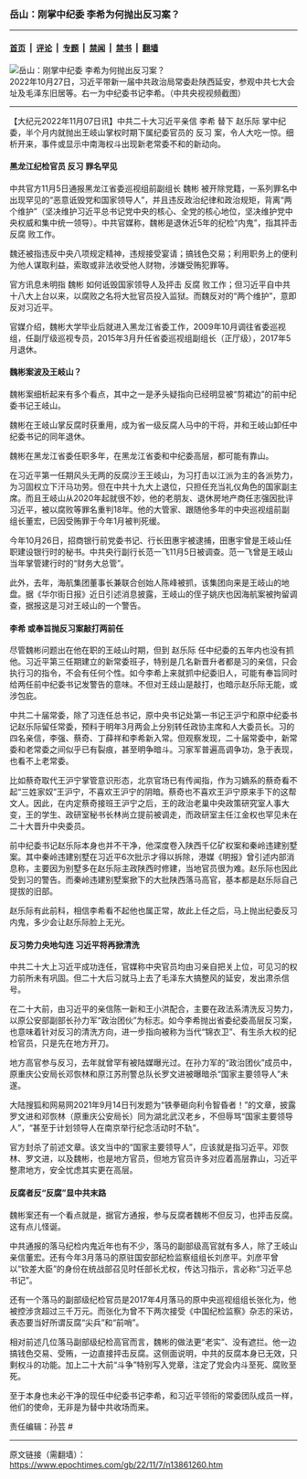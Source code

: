 ### 岳山：刚掌中纪委 李希为何抛出反习案？

---

#### [首页](../../../..?n13861260) &nbsp;|&nbsp; [评论](../../../../../epoch-comment?n13861260) &nbsp;|&nbsp; [专题](../../../../../epoch-special?n13861260) &nbsp;|&nbsp; [禁闻](../../../../../epoch-news?n13861260) &nbsp;|&nbsp; [禁书](../../../../../books?n13861260) &nbsp;|&nbsp; [翻墙](https://github.com/gfw-breaker/nogfw/blob/master/README.md?n13861260)


<div><img alt="岳山：刚掌中纪委 李希为何抛出反习案？" class="attachment-djy_600_400 size-djy_600_400 wp-post-image" src="https://i.epochtimes.com/assets/uploads/2022/10/id13855071-7523c796298b099b05a260f5002bd5a4-600x400.png"/>
<div class="caption">
 2022年10月27日，习近平带新一届中共政治局常委赴陕西延安，参观中共七大会址及毛泽东旧居等。右一为中纪委书记李希。（中共央视视频截图）
</div></div><hr/><div class="post_content" id="artbody" itemprop="articleBody">
 <!-- article content begin -->
 <p>
  【大纪元2022年11月07日讯】中共二十大习近平亲信
  <ok href="https://www.epochtimes.com/gb/tag/%E6%9D%8E%E5%B8%8C.html">
   李希
  </ok>
  替下
  <ok href="https://www.epochtimes.com/gb/tag/%E8%B5%B5%E4%B9%90%E9%99%85.html">
   赵乐际
  </ok>
  掌中纪委，半个月内就抛出王岐山掌权时期下属纪委官员的
  <ok href="https://www.epochtimes.com/gb/tag/%E5%8F%8D%E4%B9%A0.html">
   反习
  </ok>
  案，令人大吃一惊。细析开来，事件或显示中南海权斗出现新老常委不和的新动向。
 </p>
 <h4>
  黑龙江纪检官员
  <ok href="https://www.epochtimes.com/gb/tag/%E5%8F%8D%E4%B9%A0.html">
   反习
  </ok>
  罪名罕见
 </h4>
 <p>
  中共官方11月5日通报黑龙江省委巡视组前副组长
  <ok href="https://www.epochtimes.com/gb/tag/%E9%AD%8F%E5%BD%AC.html">
   魏彬
  </ok>
  被开除党籍，一系列罪名中出现罕见的“恶意诋毁党和国家领导人”，并且违反政治纪律和政治规矩，背离“两个维护”（坚决维护习近平总书记党中央的核心、全党的核心地位，坚决维护党中央权威和集中统一领导）。中共官媒称，魏彬是退休近5年的纪检“内鬼”，指其抨击
  <ok href="https://www.epochtimes.com/gb/tag/%E5%8F%8D%E8%85%90.html">
   反腐
  </ok>
  败工作。
 </p>
 <p>
  魏还被指违反中央八项规定精神，违规接受宴请；搞钱色交易；利用职务上的便利为他人谋取利益，索取或非法收受他人财物，涉嫌受贿犯罪等。
 </p>
 <p>
  官方讯息未明指
  <ok href="https://www.epochtimes.com/gb/tag/%E9%AD%8F%E5%BD%AC.html">
   魏彬
  </ok>
  如何诋毁国家领导人及抨击
  <ok href="https://www.epochtimes.com/gb/tag/%E5%8F%8D%E8%85%90.html">
   反腐
  </ok>
  败工作；但习近平自中共十八大上台以来，以腐败之名将大批官员投入监狱。而魏反对的“两个维护”，意即反对习近平。
 </p>
 <p>
  官媒介绍，魏彬大学毕业后就进入黑龙江省委工作，2009年10月调往省委巡视组，任副厅级巡视专员，2015年3月升任省委巡视组副组长（正厅级），2017年5月退休。
 </p>
 <h4>
  魏彬案波及王岐山？
 </h4>
 <p>
  魏彬案细析起来有多个看点，其中之一是矛头疑指向已经明显被“剪裙边”的前中纪委书记王岐山。
 </p>
 <p>
  魏彬在王岐山掌反腐时获重用，成为省一级反腐人马中的干将，并和王岐山卸任中纪委书记的同年退休。
 </p>
 <p>
  魏彬在黑龙江省委任职多年，在黑龙江省委和中纪委高层，都可能有靠山。
 </p>
 <p>
  在习近平第一任期风头无两的反腐沙王王岐山，为习打击以江派为主的各派势力，为习固权立下汗马功劳。但在中共十九大上退位，只担任充当礼仪角色的国家副主席。而且王岐山从2020年起就很不妙，他的老朋友、退休房地产商任志强因批评习近平，被以腐败等罪名重判18年。他的大管家、跟随他多年的中央巡视组前副组长董宏，已因受贿罪于今年1月被判死缓。
 </p>
 <p>
  今年10月26日，招商银行前党委书记、行长田惠宇被逮捕，田惠宇曾是王岐山任职建设银行时的秘书。中共央行副行长范一飞11月5日被调查。范一飞曾是王岐山当年掌管建行时的“财务大总管”。
 </p>
 <p>
  此外，去年，海航集团董事长兼联合创始人陈峰被抓，该集团向来是王岐山的地盘。据《华尔街日报》近日引述消息披露，王岐山的侄子姚庆也因海航案被拘留调查，据报这是习对王岐山的一个警告。
 </p>
 <h4>
  <ok href="https://www.epochtimes.com/gb/tag/%E6%9D%8E%E5%B8%8C.html">
   李希
  </ok>
  或奉旨抛反习案敲打两前任
 </h4>
 <p>
  尽管魏彬问题出在他在职的王岐山时期，但到
  <ok href="https://www.epochtimes.com/gb/tag/%E8%B5%B5%E4%B9%90%E9%99%85.html">
   赵乐际
  </ok>
  任中纪委的五年内也没有抓他。习近平第三任期建立的新常委班子，特别是几名新晋升者都是习的亲信，只会执行习的指令，不会有任何个性。如今李希上来就抓中纪委旧人，可能有奉旨同时给两任前中纪委书记发警告的意味。不但对王歧山是敲打，也暗示赵乐际无能，或涉包庇。
 </p>
 <p>
  中共二十届常委，除了习连任总书记，原中央书记处第一书记王沪宁和原中纪委书记赵乐际留任常委，预料于明年3月两会上分别转任政协主席和人大委员长。习的四名亲信，李强、蔡奇、丁薛祥和李希新入常。但观察发现，二十届常委中，新常委和老常委之间似乎已有裂痕，甚至明争暗斗。习家军普遍高调争功，急于表现，也看不上老常委。
 </p>
 <p>
  比如蔡奇取代王沪宁掌管意识形态，北京官场已有传闻指，作为习嫡系的蔡奇看不起“三姓家奴”王沪宁，不喜欢王沪宁的阴暗。蔡奇也不喜欢王沪宁原来手下的这帮文人。因此，在内定蔡奇接班王沪宁之后，王的政治老巢中央政策研究室人事大变，王的学生、政研室秘书长林尚立提前被调走，而政研室主任江金权也罕见未在二十大晋升中央委员。
 </p>
 <p>
  前中纪委书记赵乐际本身也并不干净，他深度卷入陕西千亿矿权案和秦岭违建别墅案。其中秦岭违建别墅在习近平6次批示才得以拆除，港媒《明报》曾引述内部消息称，主要因为别墅多在赵乐际主政陕西时修建，当地官员很为难。赵乐际也因此受到习的警告。而秦岭违建别墅案掀下的大批陕西落马高官，基本都是赵乐际自己提拔的旧部。
 </p>
 <p>
  赵乐际有此前科，相信李希看不起他也属正常，故此上任之后，马上抛出纪委反习内鬼，多少会让赵乐际脸上无光。
 </p>
 <h4>
  反习势力央地勾连 习近平将再掀清洗
 </h4>
 <p>
  中共二十大上习近平成功连任，官媒称中央官员均由习亲自把关上位，可见习的权力前所未有巩固。但二十大后习就马上去了毛泽东大搞整风的延安，发出肃杀信号。
 </p>
 <p>
  在二十大前，由习近平的亲信陈一新和王小洪配合，主要在政法系清洗反习势力，以原公安部副部长孙力军“政治团伙”为标志。如今李希抛出省委纪委高层反习案，也意味着针对反习的清洗方向，进一步指向被称为当代“锦衣卫”、有生杀大权的纪检官员，只是先在地方开刀。
 </p>
 <p>
  地方高官参与反习，去年就曾罕有被陆媒曝光过。在孙力军的“政治团伙”成员中，原重庆公安局长邓恢林和原江苏刑警总队长罗文进被曝暗杀“国家主要领导人”未遂。
 </p>
 <p>
  大陆搜狐和网易网2021年9月14日刊发题为“铁拳砸向利令智昏者！”的文章，披露罗文进和邓恢林（原重庆公安局长）同为湖北武汉老乡，不但辱骂“国家主要领导人”，“甚至于计划领导人在南京举行纪念活动时不轨”。
 </p>
 <p>
  官方封杀了前述文章。该文当中的“国家主要领导人”，应该就是指习近平。邓恢林、罗文进，以及魏彬，也是地方官员，但地方官员许多对应着高层靠山，习近平整肃地方，安全忧虑其实更在高层。
 </p>
 <h4>
  反腐者反“反腐”显中共末路
 </h4>
 <p>
  魏彬案还有一个看点就是，据官方通报，参与反腐者魏彬不但反习，也抨击反腐。这有点儿怪诞。
 </p>
 <p>
  中共通报的落马纪检内鬼近年也有不少，落马的副部级高官就有多人，除了王岐山亲信董宏。还有今年3月落马的原驻国安部纪检监察组组长刘彦平。刘彦平曾以“钦差大臣”的身份在统战部召见时任部长尤权，传达习指示，言必称“习近平总书记”。
 </p>
 <p>
  还有一个落马的副部级纪检官员是2017年4月落马的原中央巡视组组长张化为，他被控涉贪超过三千万元。而张化为曾不下两次接受《中国纪检监察》杂志的采访，表态要当好所谓反腐“尖兵”和“前哨”。
 </p>
 <p>
  相对前述几位落马副部级纪检高官而言，魏彬的做法更“老实”、没有遮拦。他一边搞钱色交易、受贿，一边直接抨击反腐。这侧面说明，中共的反腐本身已无效，只剩权斗的功能。加上二十大前“斗争”特别写入党章，注定了党会内斗至死、腐败至死。
 </p>
 <p>
  至于本身也未必干净的现任中纪委书记李希，和习近平领衔的常委团队成员一样，他们的使命，无非是为替中共收场而来。
 </p>
 <p>
  责任编辑：孙芸 #
 </p>
 <!-- article content end -->
 <div id="below_article_ad">
 </div>
</div>


---

原文链接（需翻墙）：https://www.epochtimes.com/gb/22/11/7/n13861260.htm